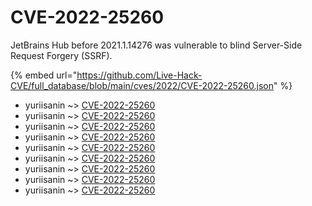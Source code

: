 # CVE-2022-25260

JetBrains Hub before 2021.1.14276 was vulnerable to blind Server-Side Request Forgery (SSRF).

{% embed url="https://github.com/Live-Hack-CVE/full_database/blob/main/cves/2022/CVE-2022-25260.json" %}


* yuriisanin ~> [CVE-2022-25260](https://www.alice-snow.ru/2022/database/cve-2022-25260/cve-2022-25260-yuriisanin)
* yuriisanin ~> [CVE-2022-25260](https://www.alice-snow.ru/2022/database/cve-2022-25260/cve-2022-25260-yuriisanin)
* yuriisanin ~> [CVE-2022-25260](https://www.alice-snow.ru/2022/database/cve-2022-25260/cve-2022-25260-yuriisanin)
* yuriisanin ~> [CVE-2022-25260](https://www.alice-snow.ru/2022/database/cve-2022-25260/cve-2022-25260-yuriisanin)
* yuriisanin ~> [CVE-2022-25260](https://www.alice-snow.ru/2022/database/cve-2022-25260/cve-2022-25260-yuriisanin)
* yuriisanin ~> [CVE-2022-25260](https://www.alice-snow.ru/2022/database/cve-2022-25260/cve-2022-25260-yuriisanin)
* yuriisanin ~> [CVE-2022-25260](https://www.alice-snow.ru/2022/database/cve-2022-25260/cve-2022-25260-yuriisanin)
* yuriisanin ~> [CVE-2022-25260](https://www.alice-snow.ru/2022/database/cve-2022-25260/cve-2022-25260-yuriisanin)
* yuriisanin ~> [CVE-2022-25260](https://www.alice-snow.ru/2022/database/cve-2022-25260/cve-2022-25260-yuriisanin)